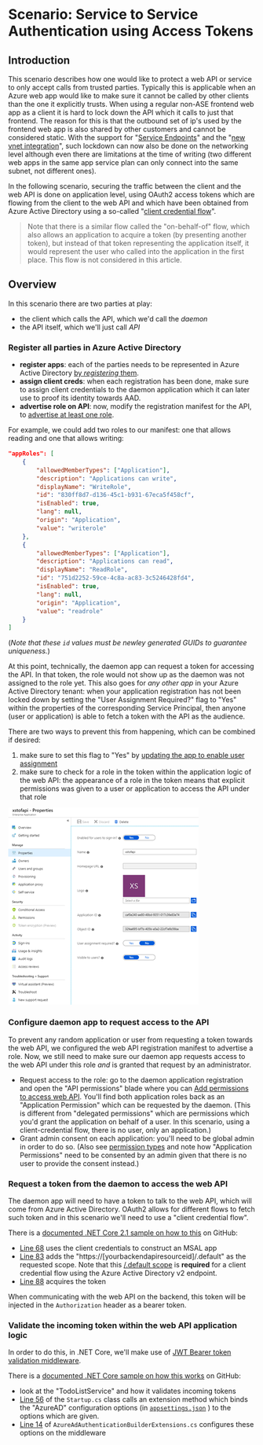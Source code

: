 # Scenario: Service to Service Authentication using Access Tokens

## Introduction

This scenario describes how one would like to protect a web API or service to only accept calls from trusted parties.  Typically this is applicable when an Azure web app would like to make sure it cannot be called by other clients than the one it explicitly trusts.  When using a regular non-ASE frontend web app as a client it is hard to lock down the API which it calls to just that frontend.  The reason for this is that the outbound set of ip's used by the frontend web app is also shared by other customers and cannot be considered static.  With the support for "[Service Endpoints](https://docs.microsoft.com/en-us/azure/virtual-network/virtual-network-service-endpoints-overview)" and the "[new vnet integration](https://docs.microsoft.com/en-us/azure/app-service/web-sites-integrate-with-vnet#new-vnet-integration)", such lockdown can now also be done on the networking level although even there are limitations at the time of writing (two different web apps in the same app service plan can only connect into the same subnet, not different ones).

In the following scenario, securing the traffic between the client and the web API is done on application level, using OAuth2 access tokens which are flowing from the client to the web API and which have been obtained from Azure Active Directory using a so-called "[client credential flow](https://docs.microsoft.com/en-us/azure/active-directory/develop/v2-oauth2-client-creds-grant-flow)".

> Note that there is a similar flow called the "on-behalf-of" flow, which also allows an application to acquire a token (by presenting another token), but instead of that token representing the application itself, it would represent the user who called into the application in the first place.  This flow is not considered in this article.

## Overview

In this scenario there are two parties at play:
- the client which calls the API, which we'd call the _daemon_ 
- the API itself, which we'll just call _API_

### Register all parties in Azure Active Directory

- **register apps**: each of the parties needs to be represented in Azure Active Directory [by _registering_ them](https://docs.microsoft.com/en-us/azure/active-directory/develop/quickstart-register-app).
- **assign client creds**: when each registration has been done, make sure to assign client credentials to the daemon application which it can later use to proof its identity towards AAD.
- **advertise role on API**: now, modify the registration manifest for the API, to [advertise at least one role](https://docs.microsoft.com/en-us/azure/active-directory/develop/howto-add-app-roles-in-azure-ad-apps).

For example, we could add two roles to our manifest: one that allows reading and one that allows writing:

~~~json
"appRoles": [
    {
        "allowedMemberTypes": ["Application"],
        "description": "Applications can write",
        "displayName": "WriteRole",
        "id": "830ff8d7-d136-45c1-b931-67eca5f458cf",
        "isEnabled": true,
        "lang": null,
        "origin": "Application",
        "value": "writerole"
    },
    {
        "allowedMemberTypes": ["Application"],
        "description": "Applications can read",
        "displayName": "ReadRole",
        "id": "751d2252-59ce-4c8a-ac83-3c5246428fd4",
        "isEnabled": true,
        "lang": null,
        "origin": "Application",
        "value": "readrole"
    }
]
~~~

(_Note that these `id` values must be newley generated GUIDs to guarantee uniqueness._)

At this point, technically, the daemon app can request a token for accessing the API.  In that token, the role would not show up as the daemon was not assigned to the role yet.  This also goes for _any other app_ in your Azure Active Directory tenant: when your application registration has not been locked down by setting the "User Assignment Required?" flag to "Yes" within the properties of the corresponding Service Principal, then anyone (user or application) is able to fetch a token with the API as the audience.  

There are two ways to prevent this from happening, which can be combined if desired:
1) make sure to set this flag to "Yes" by [updating the app to enable user assignment](https://docs.microsoft.com/en-us/azure/active-directory/develop/howto-restrict-your-app-to-a-set-of-users#update-the-app-to-enable-user-assignment)
2) make sure to check for a role in the token within the application logic of the web API: the appearance of a role in the token means that explicit permissions was given to a user or application to access the API under that role

![User Assignment Required](media/daemon-token-auth/user-assignment-required.png)


### Configure daemon app to request access to the API

To prevent any random application or user from requesting a token towards the web API, we configured the web API registration manifest to advertise a role.  Now, we still need to make sure our daemon app requests access to the web API under this role _and_ is granted that request by an administrator.

- Request access to the role: go to the daemon application registration and open the "API permissions" blade where you can [Add permissions to access web API](https://docs.microsoft.com/en-us/azure/active-directory/develop/quickstart-configure-app-access-web-apis#add-permissions-to-access-web-apis).  You'll find both application roles back as an "Application Permission" which can be requested by the daemon.  (This is different from "delegated permissions" which are permissions which you'd grant the application on behalf of a user.  In this scenario, using a client-credential flow, there is no user, only an application.)
- Grant admin consent on each application: you'll need to be global admin in order to do so.  (Also see [permission types](https://docs.microsoft.com/en-us/azure/active-directory/develop/v2-permissions-and-consent#permission-types) and note how "Application Permissions" need to be consented by an admin given that there is no user to provide the consent instead.)


### Request a token from the daemon to access the web API

The daemon app will need to have a token to talk to the web API, which will come from Azure Active Directory.  OAuth2 allows for different flows to fetch such token and in this scenario we'll need to use a "client credential flow".  

There is a [documented .NET Core 2.1 sample on how to  this](https://github.com/Azure-Samples/active-directory-dotnetcore-daemon-v2) on GitHub:
- [Line 68](https://github.com/Azure-Samples/active-directory-dotnetcore-daemon-v2/blob/9d4596586571d93922aa3c26a846653bb7ce1d7e/daemon-console/Program.cs#L68) uses the client credentials to construct an MSAL app
- [Line 83](https://github.com/Azure-Samples/active-directory-dotnetcore-daemon-v2/blob/9d4596586571d93922aa3c26a846653bb7ce1d7e/daemon-console/Program.cs#L83) adds the "https://[yourbackendapiresourceid]/.default" as the requested scope.  Note that this [/.default scope](https://docs.microsoft.com/en-us/azure/active-directory/develop/v2-permissions-and-consent#the-default-scope) is **required** for a client credential flow using the Azure Active Directory v2 endpoint.
- [Line 88](https://github.com/Azure-Samples/active-directory-dotnetcore-daemon-v2/blob/9d4596586571d93922aa3c26a846653bb7ce1d7e/daemon-console/Program.cs#L88) acquires the token

When communicating with the web API on the backend, this token will be injected in the `Authorization` header as a bearer token.


### Validate the incoming token within the web API application logic

In order to do this, in .NET Core, we'll make use of [JWT Bearer token validation middleware](https://docs.microsoft.com/en-us/dotnet/api/microsoft.extensions.dependencyinjection.jwtbearerextensions.addjwtbearer?view=aspnetcore-2.2).

There is a [documented .NET Core sample on how this works](https://github.com/Azure-Samples/active-directory-dotnet-native-aspnetcore/tree/master/TodoListService) on GitHub:
- look at the "TodoListService" and how it validates incoming tokens
- [Line 56](https://github.com/Azure-Samples/active-directory-dotnet-native-aspnetcore/blob/fffa8cf9877ce9243d431a23b899559b6369db7b/TodoListService/Startup.cs#L56) of the `Startup.cs` class calls an extension method which binds the "AzureAD" configuration options (in [`appsettings.json`](https://github.com/Azure-Samples/active-directory-dotnet-native-aspnetcore/blob/fffa8cf9877ce9243d431a23b899559b6369db7b/TodoListService/appsettings.json#L2) ) to the options which are given.
- [Line 14](https://github.com/Azure-Samples/active-directory-dotnet-native-aspnetcore/blob/fffa8cf9877ce9243d431a23b899559b6369db7b/TodoListService/Extensions/AzureAdAuthenticationBuilderExtensions.cs#L14) of `AzureAdAuthenticationBuilderExtensions.cs` configures these options on the middleware